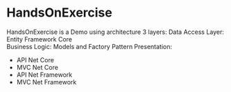 # HandsOnExercise
HandsOnExercise is a Demo using architecture 3 layers:
Data Access Layer: Entity Framework Core  
Business Logic: Models and Factory Pattern
Presentation: 
- API Net Core
- MVC Net Core
- API Net Framework
- MVC Net Framework
